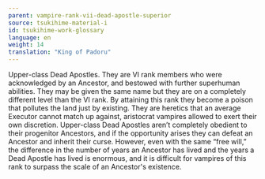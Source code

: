 ```yaml
---
parent: vampire-rank-vii-dead-apostle-superior
source: tsukihime-material-i
id: tsukihime-work-glossary
language: en
weight: 14
translation: "King of Padoru"
---
```


Upper-class Dead Apostles. They are VI rank members who were acknowledged by an Ancestor, and bestowed with further superhuman abilities. They may be given the same name but they are on a completely different level than the VI rank. By attaining this rank they become a poison that pollutes the land just by existing.
They are heretics that an average Executor cannot match up against, aristocrat vampires allowed to exert their own discretion. Upper-class Dead Apostles aren’t completely obedient to their progenitor Ancestors, and if the opportunity arises they can defeat an Ancestor and inherit their curse.
However, even with the same “free will,” the difference in the number of years an Ancestor has lived and the years a Dead Apostle has lived is enormous, and it is difficult for vampires of this rank to surpass the scale of an Ancestor's existence.
